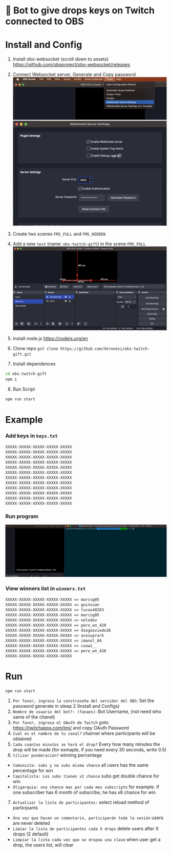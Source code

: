 # 🎁 Bot to give drops keys on Twitch connected to OBS

# Install and Config 
1. Install obs-websocket (scroll down to assets) https://github.com/obsproject/obs-websocket/releases
2. Connect Websocket server, Generate and Copy password
![websocket server](https://github.com/Veronesi/obs-twitch-gift/blob/main/docs/images/websocket-server.png)
![obs config](https://github.com/Veronesi/obs-twitch-gift/blob/main/docs/images/obs-config.png)

3. Create two scenes `FMS_FULL` and `FMS_HIDDEN`
4. Add a new `text` (name: `obs-twitch-gift`) in the scene `FMS_FULL`
![create scenes](https://github.com/Veronesi/obs-twitch-gift/blob/main/docs/images/create-scenes.png)
5. Install node.js https://nodejs.org/en
6. Clone repo `git clone https://github.com/Veronesi/obs-twitch-gift.git`
7. Install dependences 
```bash
cd obs-twitch-gift
npm i
```
8. Run Script
```bash
npm run start
```

# Example
### Add keys in `keys.txt`
```
XXXXX-XXXXX-XXXXX-XXXXX-XXXXX
XXXXX-XXXXX-XXXXX-XXXXX-XXXXX
XXXXX-XXXXX-XXXXX-XXXXX-XXXXX
XXXXX-XXXXX-XXXXX-XXXXX-XXXXX
XXXXX-XXXXX-XXXXX-XXXXX-XXXXX
XXXXX-XXXXX-XXXXX-XXXXX-XXXXX
XXXXX-XXXXX-XXXXX-XXXXX-XXXXX
XXXXX-XXXXX-XXXXX-XXXXX-XXXXX
XXXXX-XXXXX-XXXXX-XXXXX-XXXXX
XXXXX-XXXXX-XXXXX-XXXXX-XXXXX
XXXXX-XXXXX-XXXXX-XXXXX-XXXXX
XXXXX-XXXXX-XXXXX-XXXXX-XXXXX
```
### Run program
![example run program](https://github.com/Veronesi/obs-twitch-gift/blob/main/docs/images/example.gif)

### View winners list in `winners.txt`
```
XXXXX-XXXXX-XXXXX-XXXXX-XXXXX => marcsg05
XXXXX-XXXXX-XXXXX-XXXXX-XXXXX => guinsuan
XXXXX-XXXXX-XXXXX-XXXXX-XXXXX => lucas48283
XXXXX-XXXXX-XXXXX-XXXXX-XXXXX => marcsg05
XXXXX-XXXXX-XXXXX-XXXXX-XXXXX => nelodev
XXXXX-XXXXX-XXXXX-XXXXX-XXXXX => pero_wn_420
XXXXX-XXXXX-XXXXX-XXXXX-XXXXX => diegooviedo36
XXXXX-XXXXX-XXXXX-XXXXX-XXXXX => acesuprark
XXXXX-XXXXX-XXXXX-XXXXX-XXXXX => imanol_84
XXXXX-XXXXX-XXXXX-XXXXX-XXXXX => coowi__
XXXXX-XXXXX-XXXXX-XXXXX-XXXXX => pero_wn_420
XXXXX-XXXXX-XXXXX-XXXXX-XXXXX
```

# Run
`npm run start`
1. `Por favor, ingresa la constraseña del servidor del OBS`: Set the password generate in steep 2 (Install and Configs)
2. `Nombre de usuario del bot?: (fanaes)`: Bot Username, (not need who same of the chanel) 
3. `Por favor, ingresa el OAuth de Twitch` goto https://twitchapps.com/tmi/ and copy OAuth Password
4. `Cual es el nombre de tu canal?` channel where participants will be obtained
5. `Cada cuantos minutos se hará el drop?` Every how many minutes the drop will be made (for exmaple, if you need every 30 seconds, write 0.5) 
6. `tilizar ponderación?` winning percentage
- `Comunista: subs y no subs misma chance` all users has the same percentage for win
- `Capitalista: Los subs tienen x2 chance` subs get double chance for win
- `Oligarquia: una chance mas por cada mes subscripto` for example. if one subscriber has 6 month of subscribe, he has x6 chance for win
7. `Actualizar la lista de participantes:` select reload method of participants
- `Una vez que hacen un comentario, participarán toda la sesión` users are never deleted
- `Limiar la lista de participantes cada X drops` delete users after X drops (2 default)
- `Limpiar la lista cada vez que se dropea una clave` when user get a drop, the users list, will clear
